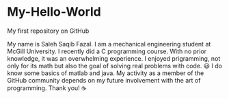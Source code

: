 # My-Hello-World
My first repository on GitHub

My name is Saleh Saqib Fazal. I am a mechanical engineering student at McGill University.
I recently did a C programming course. With no prior knowledge, it was an overwhelming experience.
I enjoyed prigramming, not only for its math but also the goal of solving real problems with code. :smiley:
I do know some basics of matlab and java.
My activity as a member of the GitHub community depends on my future involvement with the art of programming. 
Thank you! :coffee:
